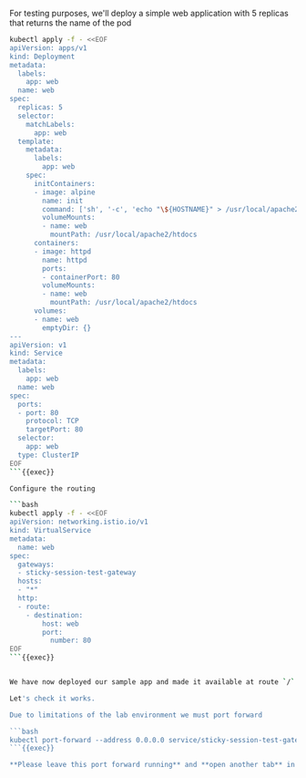 

For testing purposes, we'll deploy a simple web application with 5 replicas that returns the name of the pod

```bash
kubectl apply -f - <<EOF
apiVersion: apps/v1
kind: Deployment
metadata:
  labels:
    app: web
  name: web
spec:
  replicas: 5
  selector:
    matchLabels:
      app: web
  template:
    metadata:
      labels:
        app: web
    spec:
      initContainers:
      - image: alpine
        name: init
        command: ['sh', '-c', 'echo "\${HOSTNAME}" > /usr/local/apache2/htdocs/index.html']
        volumeMounts:
        - name: web
          mountPath: /usr/local/apache2/htdocs
      containers:
      - image: httpd
        name: httpd
        ports:
        - containerPort: 80
        volumeMounts:
        - name: web
          mountPath: /usr/local/apache2/htdocs
      volumes:
      - name: web
        emptyDir: {}
---
apiVersion: v1
kind: Service
metadata:
  labels:
    app: web
  name: web
spec:
  ports:
  - port: 80
    protocol: TCP
    targetPort: 80
  selector:
    app: web
  type: ClusterIP
EOF
```{{exec}}

Configure the routing

```bash
kubectl apply -f - <<EOF
apiVersion: networking.istio.io/v1
kind: VirtualService
metadata:
  name: web
spec:
  gateways:
  - sticky-session-test-gateway
  hosts:
  - "*"
  http:
  - route:
    - destination:
        host: web
        port:
          number: 80
EOF
```{{exec}}


We have now deployed our sample app and made it available at route `/`

Let's check it works.

Due to limitations of the lab environment we must port forward

```bash
kubectl port-forward --address 0.0.0.0 service/sticky-session-test-gateway 80:80
```{{exec}}

**Please leave this port forward running** and **open another tab** in the Terminal by clicking the `+` icon at the top of the window.
